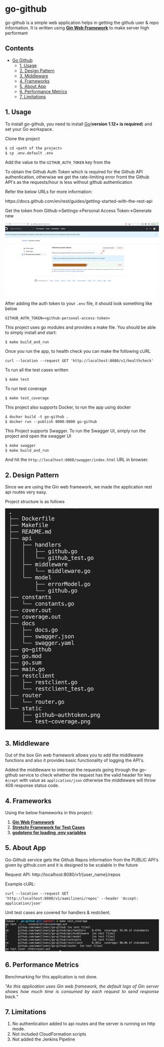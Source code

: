 
# go-github

go-github is a simple web application helps in getting the github user & repo information. 
It is written using <a href="https://github.com/gin-gonic/gin"><strong>Gin Web Framework</strong></a> to make server high performant


## Contents
- [Go Github](#go-github)
  - [1. Usage](#usage)
  - [2. Design Pattern](#1-design-pattern)
  - [3. Middleware](#2-middleware)
  - [4. Frameworks](#3-frameworks)
  - [5. About App](#4-about-app)
  - [6. Performance Metrics](#performance-metrics)
  - [7. Limitations](#limitations)

## 1. Usage

To install go-github, you need to install [Go](https://golang.org/)(**version 1.12+ is required**) and set your Go workspace.

Clone the project

```
$ cd <path of the project>
$ cp .env.default .env
```

Add the value to the `GITHUB_AUTH_TOKEN` key from the 

To obtain the Github Auth Token which is required for the Github API authentication, otherwise we get the rate-limiting error fromt the Github API's as the requests/hour is less without github authentication

Refer the below URLs for more information:
<div>
https://docs.github.com/en/rest/guides/getting-started-with-the-rest-api
</div>


Get the token from Github->Settings->Personal Access Token->Generate new

<img src="./static/github-authtoken.png"/>


After adding the auth token to your `.env` file, it should look something like below

```
GITHUB_AUTH_TOKEN=<github-personal-access-token>
```

This project uses go modules and provides a make file. You should be able to simply install and start:

```
$ make build_and_run
```

Once you run the app, to health check you can make the following cURL

```
curl --location --request GET 'http://localhost:8080/v1/healthcheck'
```

To run all the test cases written

```
$ make test
```


To run test coverage

```
$ make test_coverage
```



This project also supports Docker, to run the app using docker 

```
$ docker build -t go-github .  
$ docker run --publish 8000:8000 go-github
```

This Project supports Swagger. To run the Swagger UI, simply run the project and open the swagger UI 

```
$ make swagger
$ make build_and_run
```
And hit the `http://localhost:8080/swagger/index.html` URL in browser.

## 2. Design Pattern

Since we are using the Gin web framework, we made the application rest api routes very easy.

Project structure is as follows

<img src="./static/project-architecture.png"/>

## 3. Middleware

Out of the box Gin web framework allows you to add the middleware functions and also it provides basic functionality of logging the API's.

Added the middleware to intercept the requests going through the go-github service to check whether the request has the valid header for key `Accept` with value as `application/json` otherwise the middleware will throw 406 response status code.


## 4. Frameworks
Using the below frameworks in this project:
1. <a href="https://github.com/gin-gonic/gin"><strong>Gin Web Framework</strong></a>
2. <a href="https://github.com/stretchr/testify"><strong>Stretchr Framework for Test Cases</strong></a>
3. <a href="https://github.com/joho/godotenv"><strong>godotenv for loading .env variables</strong></a>


## 5. About App
Go-Github service gets the Github Repos information from the PUBLIC API's given by github.com and it is designed to be scalable in the future

Request API:
http://localhost:8080/v1/{user_name}/repos

Example cURL:
```
curl --location --request GET 'http://localhost:8080/v1/aamilineni/repos' --header 'Accept: application/json'
```

Unit test cases are covered for handlers & restclient. 

<img src="./static/test-coverage.png" />

## 6. Performance Metrics
Benchmarking for this application is not done.
<p align="justify"><i>"As this application uses Gin web framework, the default logs of Gin server shows how much time is consumed by each request to send response back."</i></p>


## 7. Limitations
1. No authentication added to api routes and the server is running on http mode.
2. Not included CloudFormation scripts 
3. Not added the Jenkins Pipeline


